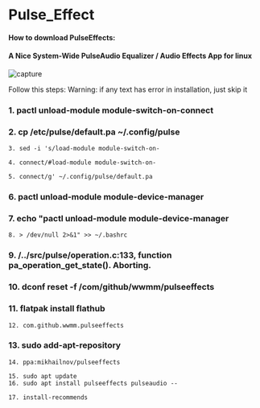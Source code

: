 # Pulse_Effect
#### How to download PulseEffects:
#### A Nice System-Wide PulseAudio Equalizer / Audio Effects App for linux

![capture](https://user-images.githubusercontent.com/62477193/95663492-2827d680-0b2f-11eb-9679-fa108c0243b6.png)

 Follow this steps:
 Warning: if any text has error in installation, just skip it
 
### 1. pactl unload-module module-switch-on-connect                                  

### 2. cp /etc/pulse/default.pa ~/.config/pulse                                     

    3. sed -i 's/load-module module-switch-on-                                       
                                                                                    
    4. connect/#load-module module-switch-on-                                         
                                                                                    
    5. connect/g' ~/.config/pulse/default.pa                                          

### 6. pactl unload-module module-device-manager                                    

### 7. echo "pactl unload-module module-device-manager                             
                                                                                    
    8. > /dev/null 2>&1" >> ~/.bashrc                                                 

### 9. /../src/pulse/operation.c:133, function pa_operation_get_state(). Aborting. 

### 10. dconf reset -f /com/github/wwmm/pulseeffects                                

### 11. flatpak install flathub                                                      
                                                                                   
    12. com.github.wwmm.pulseeffects                                                   

### 13. sudo add-apt-repository                                                      
                                                                                    
    14. ppa:mikhailnov/pulseeffects                                                   
                                                                                    
    15. sudo apt update                                                                                                                                                    
    16. sudo apt install pulseeffects pulseaudio --                                    
                                                                                    
    17. install-recommends                                                             
     
